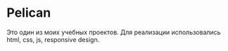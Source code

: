 # Pelican

Это один из моих учебных проектов.
Для реализации использовались html, css, js, responsive design.

